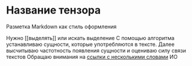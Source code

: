 # Название тензора

Разметка Markdown как стиль оформления

Нужно [[выделять]] или искать выделение
C помощью алгоритма устанавливаю сущности, которые употребляются в тексте.
Далее высчитываю частотность появления сущности и оцениваю силу связи текстов
Обращаю внимания на [ссылки с несколькими словами](https://translate.google.com/?hl=ru)
ИО